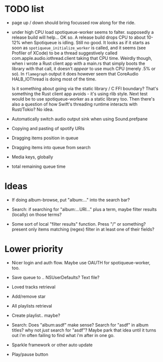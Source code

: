 # TODO list

* page up / down should bring focussed row along for the ride.

* under high CPU load spotiqueue-worker seems to falter.  supposedly a
  release build will help... OK so. A release build drops CPU to about
  10-12% when Spotiqueue is idling.  Still no good.  It looks as if it
  starts as soon as `spotiqueue_initialize_worker` is called, and it
  seems (see Profiler of XCode) to be a thread suggestively called
  com.apple.audio.iothread.client taking that CPU time.  Weirdly
  though, when i wrote a Rust client app with a main.rs that simply
  boots the library with that call, it doesn't _appear_ to use much
  CPU (merely .5% or so).  In `flamegraph` output it does however seem
  that CoreAudio HALB_IOThread is doing most of the time.

  Is it something about going via the static library / C FFI boundary?
  That's something the Rust client app avoids - it's using rlib
  style.  Next test would be to use spotiqueue-worker as a static
  library too.  Then there's also a question of how Swift's threading
  runtime interacts with Rust/Tokio?  No idea.

* Automatically switch audio output sink when using Sound.prefpane

* Copying and pasting of spotify URIs
* Dragging items position in queue
* Dragging items into queue from search

* Media keys, globally

* total remaining queue time

# Ideas

* If doing album-browse, put "album:..." into the search bar?

* Search: if searching for "album:...URI..." plus a term, maybe filter results (locally) on those terms?

* Some sort of local "filter results" function.  Press "/" or something?
  present only items matching (regex) filter in at least one of their fields?


# Lower priority

* Nicer login and auth flow.  Maybe use OAUTH for spotiqueue-worker, too.
* Save queue to .. NSUserDefaults? Text file?

* Loved tracks retrieval
* Add/remove star

* All playlists retrieval
* Create playlist.. maybe?

* Search: Does "album:asdf" make sense? Search for "asdf" in album titles?  why not _just_ search for "asdf"?  Maybe park that idea until it turns out i'm often failing to find what i'm after in one go.

* Sparkle framework or other auto update

* Play/pause button
